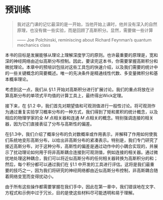 # 预训练
> 我对这门课的记忆最深的是一开始，当他开始上课时，他并没有深入的自然原理，也没有做一些实验，而是回顾了高斯积分。显然，需要做一些计算
>
> —— Joe Polchinski, reminiscing about Richard Feynman’s quantum mechanics class

本书的目标是发展能够从理论上理解深度学习的原则。也许最重要的原理是，宽和深的神经网络由近似高斯分布控制。因此，要读完这本书，你需要掌握高斯积分和微扰理论。本章中的预培训包括对这些工具包的快速介绍，以及我们需要的统计中的一些关键概念的简要概述。唯一的先决条件是精通线性代数、多变量微积分和基本概率理论。

考虑到这一点，我们从 §1.1 开始对高斯积分进行扩展讨论。我们的重点将放在计算高斯分布的单项式平均值的计算工具上，最终得出Wick定理。

接下来，在 §1.2 中，我们首先对期望值和可观测值进行一般性讨论。将可观测作为通过重复实验学习概率分布的一种方式，我们得到了矩和累积的统计概念，以及相应的物理学家的全 $M$ 点相关器和连通 $M$ 点相关的概念。特别强调连接的相关器，因为它们直接表征了分布与高斯性的偏差。

在§1.3中，我们介绍了概率分布的负对数概率或作用表示，并解释了作用如何使我们系统地变形高斯分布，以给出非高斯分布的紧凑表示。特别是，我们专门研究了接近高斯分布，对于这种分布，高斯性的偏差是通过动作中的小耦合实现的，并展示了扰动理论如何用于将非高斯耦合连接到可观测值，例如连接的相关器。通过微扰地处理这种耦合，我们可以将近似高斯分布的任何相关器转换为高斯积分的和；然后，每个积分都可以通过我们在 §1.1 中开发的工具进行评估。这将是我们最重要的技巧之一，因为我们将研究的神经网络都由近似高斯分布控制，非高斯耦合随着网络变宽而变得扰动小。

由于所有这些操作都需要掌握在我们手中，因此在第一章中，我们错误地在文字、方程式和示例中过于冗长，目的是使这些材料尽可能透明和易于理解。
